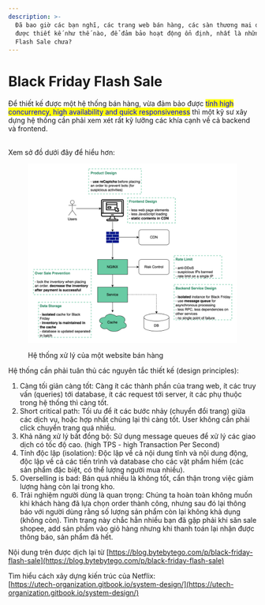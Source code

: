 ```yaml
---
description: >-
  Đã bao giờ các bạn nghĩ, các trang web bán hàng, các sàn thương mai điện tử sẽ
  được thiết kế như thế nào, để đảm bảo hoạt động ổn định, nhất là những ngày lễ
  Flash Sale chưa?
---
```


# Black Friday Flash Sale

Để thiết kế được một hệ thống bán hàng, vừa đảm bảo được <mark style="color:blue;">tính high concurrency, high availability and quick responsiveness</mark> thì một kỹ sư xây dựng hệ thống cần phải xem xét rất kỹ lưỡng các khía cạnh về cả backend và frontend.

\
Xem sở đồ dưới đây để hiểu hơn:

<figure><img src="../.gitbook/assets/flash_sale1.jpeg" alt=""><figcaption><p>Hệ thống xử lý của một website bán hàng</p></figcaption></figure>

Hệ thống cần phải tuân thủ các nguyên tắc thiết kế (design principles):

1. Càng tối giản càng tốt: Càng ít các thành phần của trang web, ít các truy vấn (queries) tới database, ít các request tới server, ít các phụ thuộc trong hệ thống thì càng tốt.
2. Short critical path: Tối ưu để ít các bước nhảy (chuyển đổi trang) giữa các dịch vụ, hoặc hợp nhất chúng lại thì càng tốt. User không cần phải click chuyển trang quá nhiều.
3. Khả năng xử lý bất đồng bộ: Sử dụng message queues để xử lý các giao dịch có tốc độ cao. (high TPS - high Transaction Per Second)
4. Tính độc lập (isolation): Độc lập về cả nội dung tĩnh và nội dung động, độc lập về cả các tiến trình và database cho các vật phẩm hiếm (các sản phẩm đặc biệt, có thể lượng người mua nhiều).
5. Overselling is bad: Bán quá nhiều là không tốt, cẩn thận trong việc giảm lượng hàng còn lại trong kho.
6. Trải nghiệm người dùng là quan trọng: Chúng ta hoàn toàn không muốn khi khách hàng đã lựa chọn order thành công, nhưng sau đó lại thông báo với người dùng rằng số lượng sản phẩm còn lại không khả dụng (không còn). Tình trạng này chắc hẳn nhiều bạn đã gặp phải khi săn sale shopee, add sản phẩm vào giỏ hàng nhưng khi thanh toán lại nhận được thông báo, sản phẩm đã hết.

Nội dung trên được dịch lại từ [https://blog.bytebytego.com/p/black-friday-flash-sale](https://blog.bytebytego.com/p/black-friday-flash-sale)



Tìm hiểu cách xây dựng kiến trúc của Netflix:\
[https://utech-organization.gitbook.io/system-design/](https://utech-organization.gitbook.io/system-design/)
